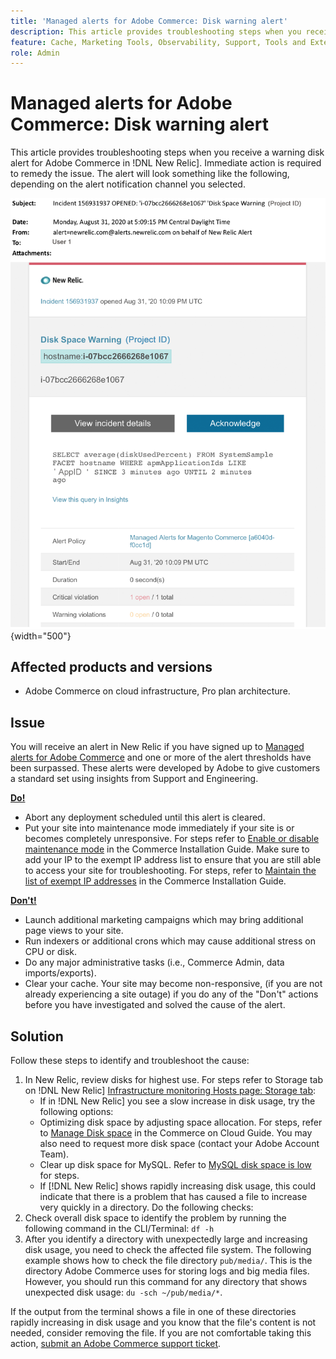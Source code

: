 ```yaml
---
title: 'Managed alerts for Adobe Commerce: Disk warning alert'
description: This article provides troubleshooting steps when you receive a warning disk alert for Adobe Commerce in !DNL New Relic]. Immediate action is required to remedy the issue. 
feature: Cache, Marketing Tools, Observability, Support, Tools and External Services
role: Admin
---
```

# Managed alerts for Adobe Commerce: Disk warning alert

This article provides troubleshooting steps when you receive a warning disk alert for Adobe Commerce in !DNL New Relic]. Immediate action is required to remedy the issue. The alert will look something like the following, depending on the alert notification channel you selected.

![disc warning alert](../../assets/managed-alerts/disk-warning-magento-managed.png){width="500"}

## Affected products and versions

* Adobe Commerce on cloud infrastructure, Pro plan architecture.

## Issue

You will receive an alert in New Relic if you have signed up to [Managed alerts for Adobe Commerce](managed-alerts-for-magento-commerce.md) and one or more of the alert thresholds have been surpassed. These alerts were developed by Adobe to give customers a standard set using insights from Support and Engineering.

 <u> **Do!** </u>

* Abort any deployment scheduled until this alert is cleared.
* Put your site into maintenance mode immediately if your site is or becomes completely unresponsive. For steps refer to [Enable or disable maintenance mode](https://experienceleague.adobe.com/en/docs/commerce-operations/installation-guide/tutorials/maintenance-mode) in the Commerce Installation Guide. Make sure to add your IP to the exempt IP address list to ensure that you are still able to access your site for troubleshooting. For steps, refer to [Maintain the list of exempt IP addresses](https://experienceleague.adobe.com/en/docs/commerce-operations/installation-guide/tutorials/maintenance-mode#maintain-the-list-of-exempt-ip-addresses) in the Commerce Installation Guide.

 <u> **Don't!** </u>

* Launch additional marketing campaigns which may bring additional page views to your site.
* Run indexers or additional crons which may cause additional stress on CPU or disk.
* Do any major administrative tasks (i.e., Commerce Admin, data imports/exports).
* Clear your cache. Your site may become non-responsive, (if you are not already experiencing a site outage) if you do any of the "Don't" actions before you have investigated and solved the cause of the alert.

## Solution

Follow these steps to identify and troubleshoot the cause:

1. In New Relic, review disks for highest use. For steps refer to Storage tab on !DNL New Relic] [Infrastructure monitoring Hosts page: Storage tab](https://docs.newrelic.com/docs/infrastructure/infrastructure-data/infrastructure-ui-pages/infra-hosts-ui-page/#storage):
    * If in !DNL New Relic] you see a slow increase in disk usage, try the following options:
    * Optimizing disk space by adjusting space allocation. For steps, refer to [Manage Disk space](https://experienceleague.adobe.com/en/docs/commerce-on-cloud/user-guide/develop/storage/manage-disk-space) in the Commerce on Cloud Guide. You may also need to request more disk space (contact your Adobe Account Team).
    * Clear up disk space for MySQL. Refer to [MySQL disk space is low](http://experienceleague.adobe.com/en/docs/commerce-knowledge-base/kb/troubleshooting/database/mysql-disk-space-is-low-on-magento-commerce-cloud) for steps.
    * If [!DNL New Relic] shows rapidly increasing disk usage, this could indicate that there is a problem that has caused a file to increase very quickly in a directory. Do the following checks:
1. Check overall disk space to identify the problem by running the following command in the CLI/Terminal: `df -h`
1. After you identify a directory with unexpectedly large and increasing disk usage, you need to check the affected file system. The following example shows how to check the file directory `pub/media/`. This is the directory Adobe Commerce uses for storing logs and big media files. However, you should run this command for any directory that shows unexpected disk usage: `du -sch ~/pub/media/*`.

If the output from the terminal shows a file in one of these directories rapidly increasing in disk usage and you know that the file's content is not needed, consider removing the file. If you are not comfortable taking this action, [submit an Adobe Commerce support ticket](https://experienceleague.adobe.com/en/docs/commerce-knowledge-base/kb/help-center-guide/magento-help-center-user-guide#support-case).
